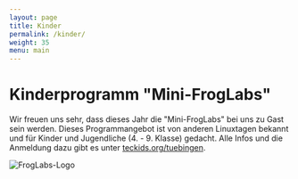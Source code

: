 ```yaml
---
layout: page
title: Kinder
permalink: /kinder/
weight: 35
menu: main
---
```


# Kinderprogramm "Mini-FrogLabs"

Wir freuen uns sehr, dass dieses Jahr die "Mini-FrogLabs" bei uns zu Gast sein werden. Dieses Programmangebot ist von anderen Linuxtagen bekannt und für Kinder und Jugendliche (4. - 9. Klasse) gedacht.
Alle Infos und die Anmeldung dazu gibt es unter <a href="https://www.teckids.org/tuebingen/" target="_blank">teckids.org/tuebingen</a>.

![FrogLabs-Logo](https://www.teckids.org/pics/projs/froglabs/2013/froscon/froglabs_pixelart.png "FrogLabs-Logo")

